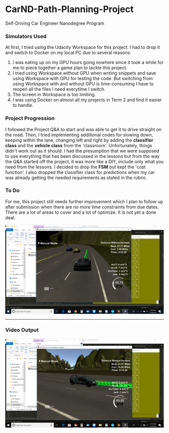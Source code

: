 # CarND-Path-Planning-Project
Self-Driving Car Engineer Nanodegree Program
   
[//]: # (Media References)
[image1]: ./media/img01.png "Best distance 27.71 mi"
[image2]: ./media/img02.png "Best distance 33.01 mi"
[video1]: ./media/vid1.mp4

### Simulators Used
At first, I tried using the Udacity Workspace for this project. I had to drop it and switch to Docker on my local PC due to several reasons:
1) I was eating up on my GPU hours going nowhere since it took a while for me to piece together a game plan to tackle this project.
2) I tried using Workspace without GPU when writing snippets and save using Workspace with GPU for testing the code. But switching from using Workspace with and without GPU is time-consuming I have to reopen all the files I need everytime I switch.
3) The screen in Workspace is too limiting.
4) I was using Docker on almost all my projects in Term 2 and find it easier to handle.

### Project Progression
I followed the Project Q&A to start and was able to get it to drive straight on the road. Then, I tried implementing additional codes for slowing down, keeping within the lane, changing left and right by adding the **classifier class** and the **vehicle class** from the 'classroom'. Unfortunately, things didn't work out as it should. I had the presumption that we were supposed to use everything that has been discussed in the lessons but from the way the Q&A started off the project, it was more like a DIY, include only what you need from the lessons. I decided to drop the **FSM** but kept the 'cost function'. I also dropped the classifier class for predictions when my car was already getting the needed requirements as stated in the rubric.

### To Do
For me, this project still needs further improvement which I plan to follow up after submission when there are no more time constraints from due dates. There are a lot of areas to cover and a lot of optimize. It is not yet a done deal.

![Sample Image 1][image1]

---


### Video Output

[![Video link][image2]][video1]
